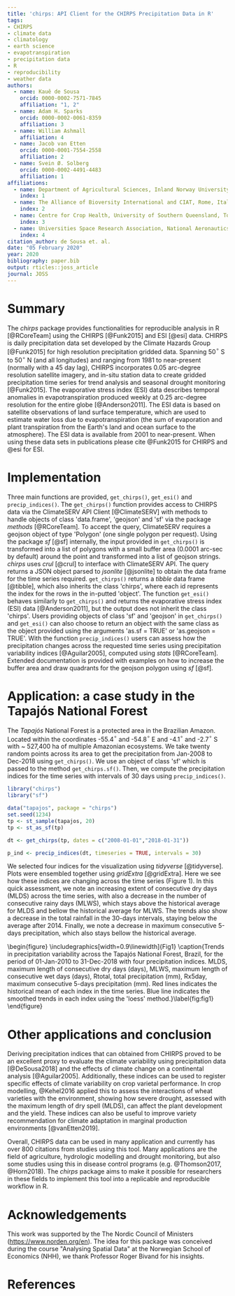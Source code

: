 ```yaml
---
title: 'chirps: API Client for the CHIRPS Precipitation Data in R'
tags:
- CHIRPS
- climate data
- climatology
- earth science
- evapotranspiration
- precipitation data
- R
- reproducibility
- weather data
authors:
  - name: Kauê de Sousa
    orcid: 0000-0002-7571-7845
    affiliation: "1, 2"
  - name: Adam H. Sparks
    orcid: 0000-0002-0061-8359
    affiliation: 3
  - name: William Ashmall
    affiliation: 4
  - name: Jacob van Etten
    orcid: 0000-0001-7554-2558
    affiliation: 2
  - name: Svein Ø. Solberg
    orcid: 0000-0002-4491-4483
    affiliation: 1
affiliations:
  - name: Department of Agricultural Sciences, Inland Norway University of Applied Sciences, Hamar, Norway
    index: 1
  - name: The Alliance of Bioversity International and CIAT, Rome, Italy
    index: 2
  - name: Centre for Crop Health, University of Southern Queensland, Toowoomba, Australia
    index: 3
  - name: Universities Space Research Association, National Aeronautics and Space Administration (NASA), Huntsville, USA
    index: 4
citation_author: de Sousa et. al.
date: "05 February 2020"
year: 2020
bibliography: paper.bib
output: rticles::joss_article
journal: JOSS
---
```


# Summary

The *chirps* package provides functionalities for reproducible analysis in R [@RCoreTeam] using the CHIRPS [@Funk2015] and ESI [@esi] data. CHIRPS is daily precipitation data set developed by the Climate Hazards Group [@Funk2015] for high resolution precipitation gridded data. Spanning 50$^{\circ}$ S to 50$^{\circ}$ N (and all longitudes) and ranging from 1981 to near-present (normally with a 45 day lag), CHIRPS incorporates 0.05 arc-degree resolution satellite imagery, and in-situ station data to create gridded precipitation time series for trend analysis and seasonal drought monitoring [@Funk2015]. The evaporative stress index (ESI) data describes temporal anomalies in evapotranspiration produced weekly at 0.25 arc-degree resolution for the entire globe [@Anderson2011]. The ESI data is based on satellite observations of land surface temperature, which are used to estimate water loss due to evapotranspiration (the sum of evaporation and plant transpiration from the Earth's land and ocean surface to the atmosphere). The ESI data is available from 2001 to near-present. When using these data sets in publications please cite @Funk2015 for CHIRPS and @esi for ESI.

# Implementation

Three main functions are provided, `get_chirps()`, `get_esi()` and `precip_indices()`. The `get_chirps()` function provides access to CHIRPS data via the ClimateSERV API Client [@ClimateSERV] with methods to handle objects of class 'data.frame', 'geojson' and 'sf' via the package *methods* [@RCoreTeam]. To accept the query, ClimateSERV requires a geojson object of type 'Polygon' (one single polygon per request). Using the package *sf* [@sf] internally, the input provided in `get_chirps()` is transformed into a list of polygons with a small buffer area (0.0001 arc-sec by default) around the point and transformed into a list of geojson strings. *chirps* uses *crul* [@crul] to interface with ClimateSERV API. The query returns a JSON object parsed to *jsonlite* [@jsonlite] to obtain the data frame for the time series required. `get_chirps()` returns a *tibble* data frame [@tibble], which also inherits the class 'chirps', where each id represents the index for the rows in the in-putted 'object'. The function `get_esi()` behaves similarly to `get_chirps()` and returns the evaporative stress index (ESI) data [@Anderson2011], but the output does not inherit the class 'chirps'. Users providing objects of class 'sf' and 'geojson' in `get_chirps()` and `get_esi()` can also choose to return an object with the same class as the object provided using the arguments 'as.sf = TRUE' or 'as.geojson = TRUE'. With the function `precip_indices()` users can assess how the precipitation changes across the requested time series using precipitation variability indices [@Aguilar2005], computed using *stats* [@RCoreTeam]. Extended documentation is provided with examples on how to increase the buffer area and draw quadrants for the geojson polygon using *sf* [@sf].

# Application: a case study in the Tapajós National Forest

The *Tapajós* National Forest is a protected area in the Brazilian Amazon. Located within the coordinates -55.4$^{\circ}$ and -54.8$^{\circ}$ E and -4.1$^{\circ}$ and -2.7$^{\circ}$ S with ~ 527,400 ha of multiple Amazonian ecosystems. We take twenty random points across its area to get the precipitation from Jan-2008 to Dec-2018 using `get_chirps()`. We use an object of class 'sf' which is passed to the method `get_chirps.sf()`. Then, we compute the precipitation indices for the time series with intervals of 30 days using `precip_indices()`.

```r
library("chirps")
library("sf")

data("tapajos", package = "chirps")
set.seed(1234)
tp <- st_sample(tapajos, 20)
tp <- st_as_sf(tp)

dt <- get_chirps(tp, dates = c("2008-01-01","2018-01-31"))

p_ind <- precip_indices(dt, timeseries = TRUE, intervals = 30)

```

We selected four indices for the visualization using *tidyverse* [@tidyverse]. Plots were ensembled together using *gridExtra* [@gridExtra]. Here we see how these indices are changing across the time series (Figure 1). In this quick assessment, we note an increasing extent of consecutive dry days (MLDS) across the time series, with also a decrease in the number of consecutive rainy days (MLWS), which stays above the historical average for MLDS and bellow the historical average for MLWS. The trends also show a decrease in the total rainfall in the 30-days intervals, staying below the average after 2014. Finally, we note a decrease in maximum consecutive 5-days precipitation, which also stays bellow the historical average. 

\begin{figure}
\includegraphics[width=0.9\linewidth]{Fig1} \caption{Trends in precipitation variability across the Tapajós National Forest, Brazil, for the period of 01-Jan-2010 to 31-Dec-2018 with four precipitation indices. MLDS, maximum length of consecutive dry days (days), MLWS, maximum length of consecutive wet days (days), Rtotal, total precipitation (mm), Rx5day, maximum consecutive 5-days precipitation (mm). Red lines indicates the historical mean of each index in the time series. Blue line indicates the smoothed trends in each index using the 'loess' method.}\label{fig:fig1}
\end{figure}

# Other applications and conclusion

Deriving precipitation indices that can obtained from CHIRPS proved to be an excellent proxy to evaluate the climate variability using precipitation data [@DeSousa2018] and the effects of climate change on a continental analysis [@Aguilar2005]. Additionally, these indices can be used to register specific effects of climate variability on crop varietal performance. In crop modelling, @Kehel2016 applied this to assess the interactions of wheat varieties with the environment, showing how severe drought, assessed with the maximum length of dry spell (MLDS), can affect the plant development and the yield. These indices can also be useful to improve variety recommendation for climate adaptation in marginal production environments [@vanEtten2019]. 

Overall, CHIRPS data can be used in many application and currently has over 800 citations from studies using this tool. Many applications are the field of agriculture, hydrologic modelling and drought monitoring, but also some studies using this in disease control programs (e.g. @Thomson2017, @Horn2018). The *chirps* package aims to make it possible for researchers in these fields to implement this tool into a replicable and reproducible workflow in R. 

# Acknowledgements

This work was supported by the The Nordic Council of Ministers (https://www.norden.org/en). The idea for this package was conceived during the course "Analysing Spatial Data" at the Norwegian School of Economics (NHH), we thank Professor Roger Bivand for his insights.

# References
